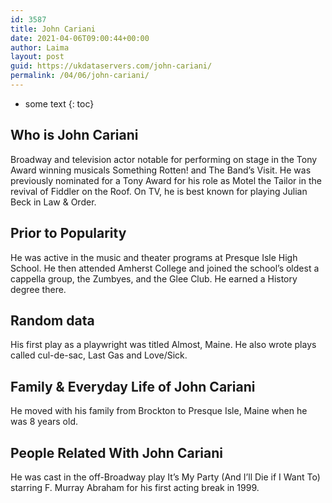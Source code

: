 ```yaml
---
id: 3587
title: John Cariani
date: 2021-04-06T09:00:44+00:00
author: Laima
layout: post
guid: https://ukdataservers.com/john-cariani/
permalink: /04/06/john-cariani/
---
```


* some text
{: toc}


## Who is John Cariani
                  
                  
                  
Broadway and television actor notable for performing on stage in the Tony Award winning musicals Something Rotten! and The Band&#8217;s Visit. He was previously nominated for a Tony Award for his role as Motel the Tailor in the revival of Fiddler on the Roof. On TV, he is best known for playing Julian Beck in Law & Order.
                  
              
            
              
            
                
                
                
## Prior to Popularity
                  
                  
                  
He was active in the music and theater programs at Presque Isle High School. He then attended Amherst College and joined the school&#8217;s oldest a cappella group, the Zumbyes, and the Glee Club. He earned a History degree there.
                  
              
            
              
            
                
                
                
## Random data
                  
                  
                  
His first play as a playwright was titled Almost, Maine. He also wrote plays called cul-de-sac, Last Gas and Love/Sick.
                  
              
            
              
            
                
                
                
## Family & Everyday Life of John Cariani
                  
                  
                  
He moved with his family from Brockton to Presque Isle, Maine when he was 8 years old.
                  
              
            
              
            
                
                
                
## People Related With John Cariani
                  
                  
                  
He was cast in the off-Broadway play It&#8217;s My Party (And I&#8217;ll Die if I Want To) starring F. Murray Abraham for his first acting break in 1999.
                  
              
            
              
            
                
              
            
              
              
            
            
              
            
          
          
          
